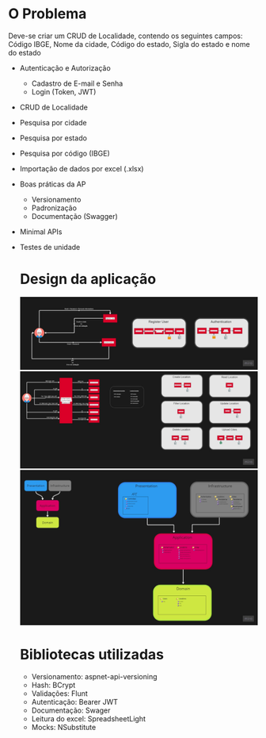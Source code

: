 # O Problema
Deve-se criar um CRUD de Localidade, contendo os seguintes campos: Código IBGE, Nome da cidade, Código do estado, Sigla do estado e nome do estado 

* Autenticação e Autorização
  -  Cadastro de E-mail e Senha
  -  Login (Token, JWT)
* CRUD de Localidade
* Pesquisa por cidade
* Pesquisa por estado
* Pesquisa por código (IBGE)
* Importação de dados por excel (.xlsx)
* Boas práticas da AP
  - Versionamento
  - Padronização
  - Documentação (Swagger)
* Minimal APIs
* Testes de unidade

  # Design da aplicação     
  <img src="assets/Authentication.jpg" alt="drawing" width="700px"/>

  <img src="assets/Location.jpg" alt="drawing" width="700px"/>

  <img src="assets/CleanArch.jpg" alt="drawing" width="700px"/>

  # Bibliotecas utilizadas

  * Versionamento: aspnet-api-versioning
  * Hash: BCrypt
  * Validações: Flunt
  * Autenticação: Bearer JWT
  * Documentação: Swager
  * Leitura do excel: SpreadsheetLight
  * Mocks: NSubstitute
